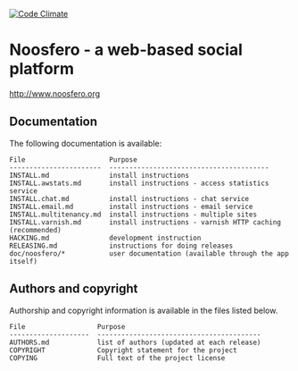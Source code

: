 [![Code Climate](https://codeclimate.com/github/Noosfero/noosfero.png)](https://codeclimate.com/github/Noosfero/noosfero)

Noosfero - a web-based social platform
======================================

http://www.noosfero.org

Documentation
-------------

The following documentation is available:

    File                     Purpose
    -----------------------  ----------------------------------------
    INSTALL.md               install instructions
    INSTALL.awstats.md       install instructions - access statistics service
    INSTALL.chat.md          install instructions - chat service
    INSTALL.email.md         install instructions - email service
    INSTALL.multitenancy.md  install instructions - multiple sites
    INSTALL.varnish.md       install instructions - varnish HTTP caching (recommended)
    HACKING.md               development instruction
    RELEASING.md             instructions for doing releases
    doc/noosfero/*           user documentation (available through the app itself)


Authors and copyright
---------------------

Authorship and copyright information is available in the files listed below.

    File                  Purpose
    --------------------  -----------------------------------------
    AUTHORS.md            list of authors (updated at each release)
    COPYRIGHT             Copyright statement for the project
    COPYING               Full text of the project license
